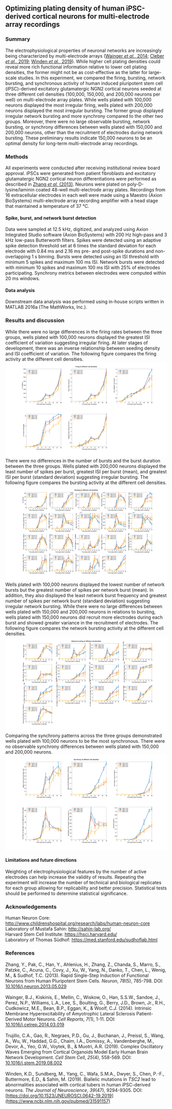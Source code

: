 ## Optimizing plating density of human iPSC-derived cortical neurons for multi-electrode array recordings

### Summary
The electrophysiological properties of neuronal networks are increasingly being characterized by multi-electrode arrays ([Wainger *et al.*, 2014](https://www.ncbi.nlm.nih.gov/pubmed/24703839); [Cleber *et al.*, 2019](https://www.ncbi.nlm.nih.gov/pubmed/31474560); [Winden *et al.*, 2019](https://www.ncbi.nlm.nih.gov/pubmed/31591157)). While higher cell plating densities could reveal more rich functional information relative to lower cell plating densities, the former might not be as cost-effective as the latter for large-scale studies. In this experiment, we compared the firing, bursting, network bursting, and synchronous activity of human induced pluripotent stem cell (iPSC)-derived excitatory glutamatergic NGN2 cortical neurons seeded at three different cell densities (100,000, 150,000, and 200,000 neurons per well) on multi-electrode array plates. While wells plated with 100,000 neurons displayed the most irregular firing, wells plated with 200,000 neurons displayed the most irregular bursting. The former group displayed irregular network bursting and more synchrony compared to the other two groups. Moreover, there were no large observable bursting, network bursting, or synchrony differences between wells plated with 150,000 and 200,000 neurons, other than the recruitment of electrodes during network bursting. These preliminary results indicate 150,000 neurons to be an optimal density for long-term multi-electrode array recordings.

### Methods
All experiments were conducted after receiving institutional review board approval. iPSCs were generated from patient fibroblasts and excitatory glutamatergic NGN2 cortical neuron differentiations were performed as described in [Zhang *et al.* (2013)](https://www.ncbi.nlm.nih.gov/pubmed/23764284). Neurons were plated on poly-D-lysine/laminin coated 48-well multi-electrode array plates. Recordings from 16 extracellular electrodes in each well were made using a Maestro (Axion BioSystems) multi-electrode array recording amplifier with a head stage that maintained a temperature of 37 &deg;C. 
#### Spike, burst, and network burst detection
Data were sampled at 12.5 kHz, digitized, and analyzed using Axion Integrated Studio software (Axion BioSystems) with 200 Hz high-pass and 3 kHz low-pass Butterworth filters. Spikes were detected using an adaptive spike detection threshold set at 6 times the standard deviation for each electrode with 0.84 ms and 2.16 ms pre- and post-spike durations and non-overlapping 1 s binning. Bursts were detected using an ISI threshold with minimum 5 spikes and maximum 100 ms ISI. Network bursts were detected with minimum 10 spikes and maximum 100 ms ISI with 25% of electrodes participating. Synchrony metrics between electrodes were computed within 20 ms windows.
#### Data analysis
Downstream data analysis was performed using in-house scripts written in MATLAB 2016a (The MathWorks, Inc.).

### Results and discussion
While there were no large differences in the firing rates between the three groups, wells plated with 100,000 neurons displayed the greatest ISI coefficient of variation suggesting irregular firing. At later stages of development, there was an inverse relationship between seeding density and ISI coefficient of variation. The following figure compares the firing activity at the different cell densities. 
![alt text](https://github.com/syed-adil-wafa/cortical-neuron-MEA-density-optimization/blob/master/figures/firing%20features.png)
There were no differences in the number of bursts and the burst duration between the three groups. Wells plated with 200,000 neurons displayed the least number of spikes per burst, greatest ISI per burst (mean), and greatest ISI per burst (standard deviation) suggesting irregular bursting. The following figure compares the bursting activity at the different cell densities.
![alt text](https://github.com/syed-adil-wafa/cortical-neuron-MEA-density-optimization/blob/master/figures/bursting%20features.png)
Wells plated with 100,000 neurons displayed the lowest number of network bursts but the greatest number of spikes per network burst (mean). In addition, they also displayed the least network burst frequency and greatest number of spikes per network burst (standard deviation) suggesting irregular network bursting. While there were no large differences between wells plated with 150,000 and 200,000 neurons in relations to bursting, wells plated with 150,000 neurons did recruit more electrodes during each burst and showed greater variance in the recruitment of electrodes. The following figure compares the network bursting activity at the different cell densities.
![alt text](https://github.com/syed-adil-wafa/cortical-neuron-MEA-density-optimization/blob/master/figures/network%20bursting%20features.png)
Comparing the synchrony patterns across the three groups demonstrated wells plated with 100,000 neurons to be the most synchronous. There were no observable synchrony differences between wells plated with 150,000 and 200,000 neurons.
![alt text](https://github.com/syed-adil-wafa/cortical-neuron-MEA-density-optimization/blob/master/figures/synchrony%20features.png)
#### Limitations and future directions
Weighting of electrophysiological features by the number of active electrodes can help increase the validity of results. Repeating the experiment will increase the number of technical and biological replicates for each group allowing for replicability and better precision. Statistical tests should be performed to determine statistical significance.

### Acknowledgements
Human Neuron Core: http://www.childrenshospital.org/research/labs/human-neuron-core
<br/> Laboratory of Mustafa Sahin: http://sahin-lab.org/
<br/> Harvard Stem Cell Institute: https://hsci.harvard.edu/
<br/> Laboratory of Thomas S&uuml;dhof: https://med.stanford.edu/sudhoflab.html

### References
Zhang, Y., Pak, C., Han, Y., Ahlenius, H., Zhang, Z., Chanda, S., Marro, S., Patzke, C., Acuna, C., Covy, J., Xu, W., Yang, N., Danko, T., Chen, L., Wenig, M., & Sudhof, T.C. (2013). Rapid Single-Step Induction of Functional Neurons from Human Pluripotent Stem Cells. *Neuron*, *78*(5), 785-798. DOI: [10.1016/j.neuron.2013.05.029](https://www.ncbi.nlm.nih.gov/pubmed/23764284)
<br/>
<br/> Wainger, B.J., Kiskinis, E., Mellin, C., Wiskow, O., Han, S.S.W., Sandoe, J., Perez, N.P., Williams, L.A., Lee, S., Boulting, G., Berry, J.D., Brown, Jr., R.H., Cudkowicz, M.E., Bean, B.P., Eggan, K., & Woolf, C.J. (2014). Intrinsic Membrane Hyperexcitability of Amyotrophic Lateral Sclerosis Patient-Derived Motor Neurons. *Cell Reports*, *7*(1), 1-11. DOI: [10.1016/j.celrep.2014.03.019](https://www.ncbi.nlm.nih.gov/pubmed/24703839)
<br/>
<br/> Trujillo, C.A., Gao, R., Negraes, P.D., Gu, J., Buchanan, J., Preissl, S., Wang, A., Wu, W., Haddad, G.G., Chaim, I.A., Domissy, A., Vandenberghe, M., Devor, A., Yeo, G.W., Voytek, B., & Muotri, A.R. (2019). Complex Oscillatory Waves Emerging from Cortical Organoids Model Early Human Brain Network Development. *Cell Stem Cell*, *25*(4), 558-569. DOI: [10.1016/j.stem.2019.08.002](https://www.ncbi.nlm.nih.gov/pubmed/31474560)
<br/>
<br/> Winden, K.D., Sundberg, M., Yang, C., Wafa, S.M.A., Dwyer, S., Chen, P.-F., Buttermore, E.D., & Sahin, M. (2019). Biallelic mutations in *TSC2* lead to abnormalities associated with cortical tubers in human iPSC-derived neurons. *The Journal of Neuroscience*, *39*(47), 9294-9305. DOI: [https://doi.org/10.1523/JNEUROSCI.0642-19.2019](https://www.ncbi.nlm.nih.gov/pubmed/31591157) 

